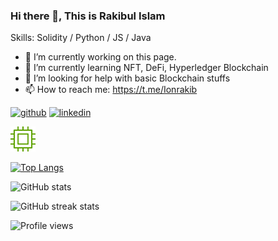 ### Hi there 👋, This is Rakibul Islam

Skills: Solidity / Python / JS / Java

- 🔭 I’m currently working on this page. 
- 🌱 I’m currently learning NFT, DeFi, Hyperledger Blockchain  
- 🤔 I’m looking for help with basic Blockchain stuffs 
- 📫 How to reach me: https://t.me/Ionrakib 


[<img src='https://cdn.jsdelivr.net/npm/simple-icons@3.0.1/icons/github.svg' alt='github' height='40'>](https://github.com/GoRakibGO)  [<img src='https://cdn.jsdelivr.net/npm/simple-icons@3.0.1/icons/linkedin.svg' alt='linkedin' height='40'>](https://www.linkedin.com/in/rakibul-islam-95285ba1/)  

<a href='https://docs.github.com/en/developers'><img src='https://raw.githubusercontent.com/acervenky/animated-github-badges/master/assets/devbadge.gif' width='40' height='40'></a> 

[![Top Langs](https://github-readme-stats.vercel.app/api/top-langs/?username=GoRakibGO)](https://github.com/anuraghazra/github-readme-stats)

![GitHub stats](https://github-readme-stats.vercel.app/api?username=GoRakibGO&show_icons=true)  

![GitHub streak stats](https://github-readme-streak-stats.herokuapp.com/?user=GoRakibGO)  

![Profile views](https://gpvc.arturio.dev/GoRakibGO)  
